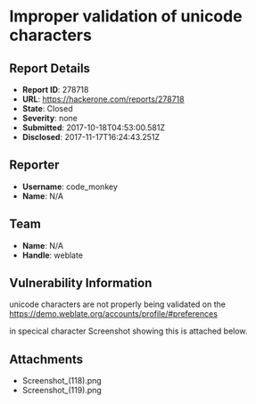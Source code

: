 # Improper validation of unicode characters 

## Report Details
- **Report ID**: 278718
- **URL**: https://hackerone.com/reports/278718
- **State**: Closed
- **Severity**: none
- **Submitted**: 2017-10-18T04:53:00.581Z
- **Disclosed**: 2017-11-17T16:24:43.251Z

## Reporter
- **Username**: code_monkey
- **Name**: N/A

## Team
- **Name**: N/A
- **Handle**: weblate

## Vulnerability Information
unicode characters are not properly being validated on the https://demo.weblate.org/accounts/profile/#preferences

in specical character 
Screenshot showing this is attached below.

## Attachments
- Screenshot_(118).png
- Screenshot_(119).png
